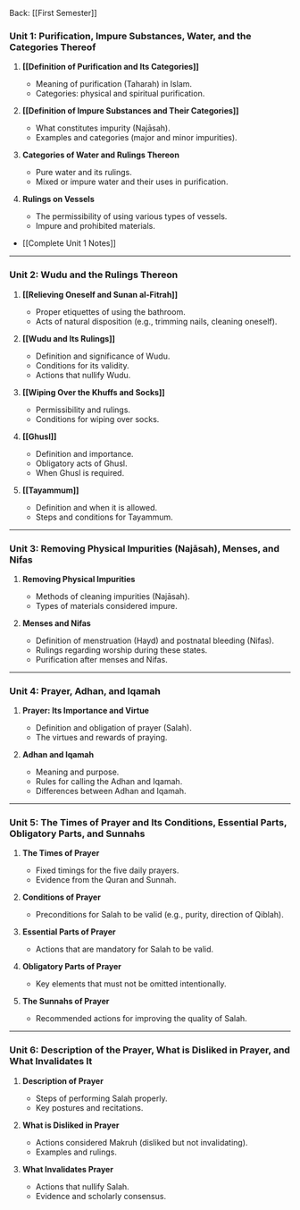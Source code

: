 Back: [[First Semester]]

### **Unit 1: Purification, Impure Substances, Water, and the Categories Thereof**
1. **[[Definition of Purification and Its Categories]]**
   - Meaning of purification (Taharah) in Islam.
   - Categories: physical and spiritual purification.

2. **[[Definition of Impure Substances and Their Categories]]**
   - What constitutes impurity (Najāsah).
   - Examples and categories (major and minor impurities).

3. **Categories of Water and Rulings Thereon**
   - Pure water and its rulings.
   - Mixed or impure water and their uses in purification.

4. **Rulings on Vessels**
   - The permissibility of using various types of vessels.
   - Impure and prohibited materials.

- [[Complete Unit 1 Notes]]

---

### **Unit 2: Wudu and the Rulings Thereon**
1. **[[Relieving Oneself and Sunan al-Fitrah]]**
   - Proper etiquettes of using the bathroom.
   - Acts of natural disposition (e.g., trimming nails, cleaning oneself).

2. **[[Wudu and Its Rulings]]**
   - Definition and significance of Wudu.
   - Conditions for its validity.
   - Actions that nullify Wudu.

3. **[[Wiping Over the Khuffs and Socks]]**
   - Permissibility and rulings.
   - Conditions for wiping over socks.

4. **[[Ghusl]]**
   - Definition and importance.
   - Obligatory acts of Ghusl.
   - When Ghusl is required.

5. **[[Tayammum]]**
   - Definition and when it is allowed.
   - Steps and conditions for Tayammum.

---

### **Unit 3: Removing Physical Impurities (Najāsah), Menses, and Nifas**
1. **Removing Physical Impurities**
   - Methods of cleaning impurities (Najāsah).
   - Types of materials considered impure.

2. **Menses and Nifas**
   - Definition of menstruation (Hayd) and postnatal bleeding (Nifas).
   - Rulings regarding worship during these states.
   - Purification after menses and Nifas.

---

### **Unit 4: Prayer, Adhan, and Iqamah**
1. **Prayer: Its Importance and Virtue**
   - Definition and obligation of prayer (Salah).
   - The virtues and rewards of praying.

2. **Adhan and Iqamah**
   - Meaning and purpose.
   - Rules for calling the Adhan and Iqamah.
   - Differences between Adhan and Iqamah.

---

### **Unit 5: The Times of Prayer and Its Conditions, Essential Parts, Obligatory Parts, and Sunnahs**
1. **The Times of Prayer**
   - Fixed timings for the five daily prayers.
   - Evidence from the Quran and Sunnah.

2. **Conditions of Prayer**
   - Preconditions for Salah to be valid (e.g., purity, direction of Qiblah).

3. **Essential Parts of Prayer**
   - Actions that are mandatory for Salah to be valid.

4. **Obligatory Parts of Prayer**
   - Key elements that must not be omitted intentionally.

5. **The Sunnahs of Prayer**
   - Recommended actions for improving the quality of Salah.

---

### **Unit 6: Description of the Prayer, What is Disliked in Prayer, and What Invalidates It**
1. **Description of Prayer**
   - Steps of performing Salah properly.
   - Key postures and recitations.

2. **What is Disliked in Prayer**
   - Actions considered Makruh (disliked but not invalidating).
   - Examples and rulings.

3. **What Invalidates Prayer**
   - Actions that nullify Salah.
   - Evidence and scholarly consensus.